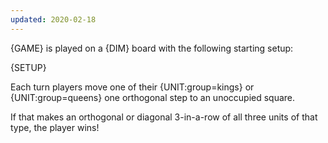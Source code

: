 ```yaml
---
updated: 2020-02-18
---
```


{GAME} is played on a {DIM} board with the following starting setup:

{SETUP}

Each turn players move one of their {UNIT:group=kings} or {UNIT:group=queens} one orthogonal step to an unoccupied square.

If that makes an orthogonal or diagonal 3-in-a-row of all three units of that type, the player wins!

